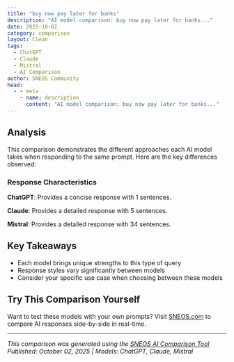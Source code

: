 ```yaml
---
title: "buy now pay later for banks"
description: "AI model comparison: buy now pay later for banks..."
date: 2025-10-02
category: comparison
layout: Clean
tags:
  - ChatGPT
  - Claude
  - Mistral
  - AI Comparison
author: SNEOS Community
head:
  - - meta
    - name: description
      content: "AI model comparison: buy now pay later for banks..."
---
```


<ChatComparison
  title="buy now pay later for banks"
  prompt="buy now pay later for banks"
  :responses='{
    "ChatGPT": "\"Buy Now, Pay Later\" (BNPL) is a payment option that allows consumers to make purchases and pay for them over time, typically in installments. This financing model has gained significant popularity, particularly among younger consumers and in the e-commerce sector. Here’s an overview of how BNPL operates, its benefits, risks, and considerations for banks.\n\n### How BNPL Works:\n1. **Consumer Purchase:** A consumer selects an item and chooses the BNPL option at checkout.\n2. **Financing Agreement:** The consumer agrees to pay a portion upfront (if required) and the rest in installments over a specified period.\n3. **Payment Scheduling:** Payments are scheduled over weeks or months, often without interest if paid on time.\n4. **Merchant Payment:** The BNPL provider pays the merchant upfront, allowing the seller to receive the full purchase amount immediately.\n\n### BNPL Providers:\nWhile traditional banks historically did not engage in BNPL, many fintech companies and specialized BNPL providers have emerged, such as Afterpay, Klarna, Affirm, and PayPal&#39;s \"Pay in 4\" service. These companies often partner with merchants to offer BNPL services at checkout.\n\n### Benefits for Banks:\n1. **Consumer Engagement:** Banks can leverage BNPL services to engage with younger consumers who may prefer flexible payment options.\n2. **Increase Transactions:** BNPL can drive higher average order values and increase transaction volume for banks if they offer these services.\n3. **New Revenue Streams:** Banks can earn interest and fees on BNPL loans. They can also generate income through partnerships with merchants.\n4. **Enhancing Digital Services:** The integration of BNPL can enhance a bank’s digital offerings, making them more competitive with fintechs.\n\n### Risks and Challenges:\n1. **Credit Risk:** Consumers may overextend their credit, leading to defaults. Proper risk assessment and credit checks are crucial.\n2. **Regulatory Compliance:** BNPL services may come under increased scrutiny from regulators, making compliance a complex issue.\n3. **Market Competition:** Traditional banks face strong competition from fintechs that specialize in BNPL.\n4. **Consumer Protection:** Banks must ensure clear communication about terms to protect consumers and avoid potential complaints about hidden fees or penalties.\n\n### Considerations for Banks:\n- **Product Development:** Banks should consider integrating BNPL solutions into their existing digital payment strategies or developing their own offerings.\n- **Partnerships:** Collaborating with established BNPL providers can allow banks to enter this space more quickly and effectively.\n- **Risk Management:** Implementing robust risk assessment mechanisms will help manage defaults and ensure sustainable business practices.\n- **Consumer Education:** Providing transparent information about BNPL options, including fees and payment terms, can help build trust with consumers.\n\n### Conclusion:\nAs the BNPL sector continues to grow, banks have the opportunity to integrate this payment option into their offerings. This requires a balanced approach to reap the benefits while managing risks and adhering to regulatory requirements. By understanding consumer behavior and market trends, banks can position themselves effectively in this evolving landscape.",
    "Claude": "Buy Now, Pay Later (BNPL) presents both opportunities and challenges for traditional banks:\n\n## Current Bank Involvement\n\n**Direct Offerings:**\n- Goldman Sachs partners with Apple Pay Later\n- JPMorgan Chase offers \u0022My Chase Plan\u0022\n- Citi has installment payment options\n- Wells Fargo provides financing partnerships\n\n**Partnership Models:**\n- White-label BNPL solutions for retailers\n- Backend financing for BNPL providers\n- Integration with existing credit products\n\n## Opportunities for Banks\n\n**Competitive Advantages:**\n- Existing customer relationships\n- Regulatory compliance expertise\n- Access to cheaper funding\n- Established risk management systems\n- Cross-selling potential with other products\n\n**Revenue Streams:**\n- Merchant fees\n- Interest on longer-term plans\n- Late fees and penalties\n- Data monetization\n\n## Key Challenges\n\n**Market Competition:**\n- Fintech disruptors (Klarna, Afterpay, Affirm)\n- Big Tech integration (Apple, Google Pay)\n- Direct-to-consumer focus of competitors\n\n**Operational Hurdles:**\n- Legacy technology systems\n- Slower product development cycles\n- Regulatory constraints\n- Different risk models needed\n\n## Strategic Considerations\n\n**Implementation Approaches:**\n1. Build proprietary platforms\n2. Acquire BNPL companies\n3. Partner with existing providers\n4. White-label solutions\n\n**Risk Management:**\n- Credit assessment for short-term loans\n- Integration with existing underwriting\n- Fraud prevention\n- Regulatory compliance (especially emerging BNPL regulations)\n\nWould you like me to elaborate on any specific aspect, such as regulatory requirements or implementation strategies?",
    "Mistral": "\u0022Buy Now, Pay Later\u0022 (BNPL) services have become increasingly popular, allowing consumers to purchase items and pay for them in installments, often interest-free. While traditional banks have not been the primary providers of BNPL services, many are now exploring or integrating these options to stay competitive. Here are some ways banks are adopting BNPL:\n\n### 1. **Partnerships with BNPL Providers**\n   - **Collaborations**: Banks are partnering with established BNPL providers like Afterpay, Klarna, and Affirm to offer these services to their customers.\n   - **Integration**: These partnerships often involve integrating BNPL options into the bank\u0027s existing payment systems and mobile apps.\n\n### 2. **In-House BNPL Solutions**\n   - **Developing Own Platforms**: Some banks are developing their own BNPL platforms to provide a seamless experience for their customers.\n   - **Leveraging Existing Infrastructure**: Banks can leverage their existing credit infrastructure to offer BNPL services, utilizing their risk management and underwriting capabilities.\n\n### 3. **Credit Card Integration**\n   - **Installment Plans**: Banks are offering installment plans on credit card purchases, allowing customers to spread out payments over a set period.\n   - **Virtual Cards**: Some banks provide virtual credit cards specifically for BNPL transactions, which can be used for online purchases.\n\n### 4. **Mobile Banking Apps**\n   - **BNPL Features**: Banks are adding BNPL features to their mobile banking apps, making it easy for customers to manage their installment payments.\n   - **Push Notifications**: Apps can send reminders and notifications about upcoming payments, helping customers stay on track.\n\n### 5. **Risk Management and Underwriting**\n   - **Credit Assessment**: Banks use their robust credit assessment tools to evaluate customers\u0027 eligibility for BNPL services.\n   - **Fraud Detection**: Advanced fraud detection systems ensure that BNPL transactions are secure and legitimate.\n\n### 6. **Customer Education**\n   - **Financial Literacy**: Banks are educating customers about the benefits and risks of BNPL, ensuring they understand the terms and conditions.\n   - **Transparency**: Providing clear information about fees, interest rates, and payment schedules to build trust and transparency.\n\n### 7. **Regulatory Compliance**\n   - **Adhering to Regulations**: Banks must ensure that their BNPL services comply with financial regulations and consumer protection laws.\n   - **Data Security**: Ensuring that customer data is securely handled and protected.\n\n### Examples of Banks Offering BNPL\n- **Citibank**: Offers installment plans on credit card purchases.\n- **American Express**: Provides \u0022Plan It\u0022 and \u0022Pay It Plan It\u0022 options for spreading out payments.\n- **Chase**: Offers \u0022My Chase Plan\u0022 for installment payments on credit card purchases.\n\n### Benefits for Banks\n- **Customer Retention**: Offering BNPL services can help banks retain customers by providing flexible payment options.\n- **New Revenue Streams**: BNPL can generate additional revenue through fees and interest.\n- **Competitive Edge**: Staying competitive with fintech companies and other financial institutions.\n\n### Challenges\n- **Credit Risk**: Managing the risk of customers defaulting on installment payments.\n- **Regulatory Scrutiny**: Ensuring compliance with evolving regulations around BNPL services.\n- **Technological Integration**: Seamlessly integrating BNPL options into existing banking systems.\n\nIn summary, banks are increasingly adopting BNPL services to meet customer demands and stay competitive in the financial market. By leveraging their existing infrastructure and expertise, banks can offer secure and reliable BNPL options to their customers."
  }'
  published-date="10:51"
/>

## Analysis

This comparison demonstrates the different approaches each AI model takes when responding to the same prompt. Here are the key differences observed:

### Response Characteristics

**ChatGPT**: Provides a concise response with 1 sentences. 

**Claude**: Provides a detailed response with 5 sentences. 

**Mistral**: Provides a detailed response with 34 sentences. 

## Key Takeaways

- Each model brings unique strengths to this type of query
- Response styles vary significantly between models
- Consider your specific use case when choosing between these models

## Try This Comparison Yourself

Want to test these models with your own prompts? Visit [SNEOS.com](https://sneos.com) to compare AI responses side-by-side in real-time.

---

*This comparison was generated using the [SNEOS AI Comparison Tool](https://sneos.com)*
*Published: October 02, 2025 | Models: ChatGPT, Claude, Mistral*
